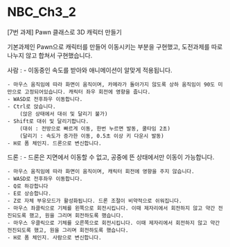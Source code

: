 # NBC_Ch3_2
 [7번 과제] Pawn 클래스로 3D 캐릭터 만들기

 기본과제인 Pawn으로 캐릭터를 만들어 이동시키는 부분을 구현했고,
 도전과제를 따로 나누지 않고 합쳐서 구현했습니다.

 사람 : 
	- 이동중인 속도를 받아와 애니메이션이 알맞게 적용됩니다.
	
	- 마우스 움직임에 따라 화면이 움직이며, 카메라가 돌아가지 않도록 상하 움직임이 90도 미만으로 고정되어있습니다. 캐릭터 좌우 회전에 영향을 줍니다. 
	- WASD로 전후좌우 이동합니다.
	- Ctrl로 앉습니다.
		(앉은 상태에서 대쉬 및 달리기 불가)
	- Shift로 대쉬 및 달리기합니다.
		(대쉬 : 전방으로 빠르게 이동, 한번 누르면 발동, 쿨타임 2초)
		(달리기 : 속도가 증가한 이동, 0.5초 이상 키 다운시 발동)
	- H로 폼 체인지. 드론으로 변신합니다.

드론 :
	- 드론은 지면에서 이동할 수 없고, 공중에 뜬 상태에서만 이동이 가능합니다.

	- 마우스 움직임에 따라 화면이 움직이며, 캐릭터 회전에 영향을 주지 않습니다.
	- WASD로 전후좌우 이동합니다.
	- Q로 하강합니다
	- E로 상승합니다.
	- Z로 자체 부유모드가 활성화됩니다. 드론 조절이 비약적으로 쉬워집니다.
	- 마우스 좌클릭으로 기체를 왼쪽으로 회전시킵니다. 이때 제자리에서 회전하지 않고 약간 전진되도록 했고, 원을 그리며 회전하도록 했습니다.
	- 마우스 우클릭으로 기체를 오른쪽으로 회전시킵니다. 이때 제자리에서 회전하지 않고 약간 전진되도록 했고, 원을 그리며 회전하도록 했습니다.
	- H로 폼 체인지. 사람으로 변신합니다.
